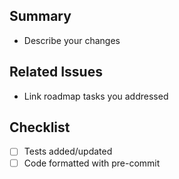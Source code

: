 ## Summary
- Describe your changes

## Related Issues
- Link roadmap tasks you addressed

## Checklist
- [ ] Tests added/updated
- [ ] Code formatted with pre-commit
